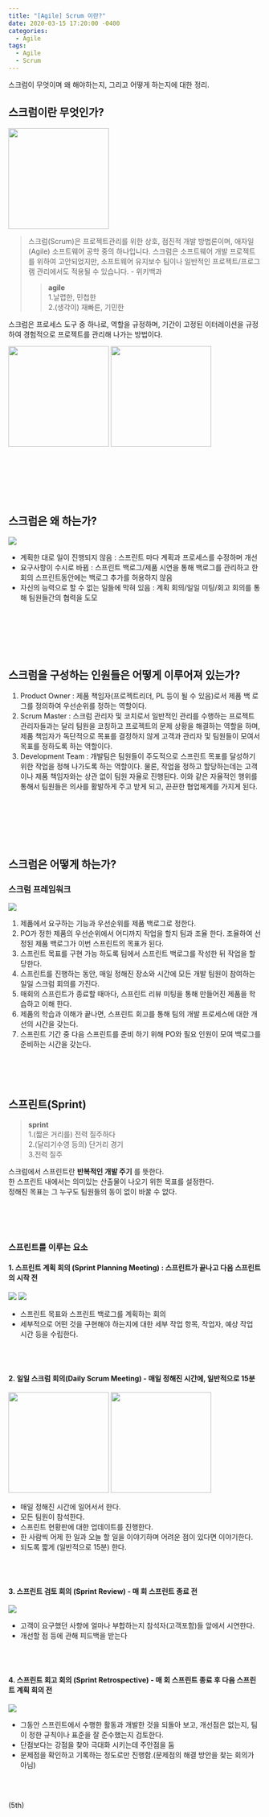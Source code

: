 ```yaml
---
title: "[Agile] Scrum 이란?"
date: 2020-03-15 17:20:00 -0400
categories:
  - Agile
tags:
  - Agile
  - Scrum
---
```


스크럼이 무엇이며 왜 해야하는지, 그리고 어떻게 하는지에 대한 정리.

## 스크럼이란 무엇인가?
<img src="/assets/images/scrum/scrum_origin.png" height="200">

> 스크럼(Scrum)은 프로젝트관리를 위한 상호, 점진적 개발 방법론이며, 애자일(Agile) 소프트웨어 공학 중의 하나입니다. 스크럼은 소프트웨어 개발 프로젝트를 위하여 고안되었지만, 소프트웨어 유지보수 팀이나 일반적인 프로젝트/프로그램 관리에서도 적용될 수 있습니다. - 위키백과 
>> **agile**  
>> 1.날렵한, 민첩한  
>> 2.(생각이) 재빠른, 기민한

스크럼은 프로세스 도구 중 하나로, 역할을 규정하며, 기간이 고정된 이터레이션을 규정하여 경험적으로 프로젝트를 관리해 나가는 방법이다.

<img src="/assets/images/scrum/scrum_board.png" height="200"> <img src="/assets/images/scrum/scrum_board2.png" height="200">

<br/><br/><br/><br/><br/>

## 스크럼은 왜 하는가?
![](/assets/images/scrum/scrum_why.png)
- 계획한 대로 일이 진행되지 않음 : 스프린트 마다 계획과 프로세스를 수정하며 개선
- 요구사항이 수시로 바뀜 : 스프린트 백로그/제품 시연을 통해 백로그를 관리하고 한 회의 스프린트동안에는 백로그 추가를 허용하지 않음
- 자신의 능력으로 할 수 없는 일들에 막혀 있음 : 계획 회의/일일 미팅/회고 회의를 통해 팀원들간의 협력을 도모

<br/><br/><br/><br/><br/>

## 스크럼을 구성하는 인원들은 어떻게 이루어져 있는가?
1. Product Owner : 제품 책임자(프로젝트리더, PL 등이 될 수 있음)로서 제품 백 로그를 정의하여 우선순위를 정하는 역할이다.
2. Scrum Master : 스크럼 관리자 및 코치로서 일반적인 관리를 수행하는 프로젝트 관리자들과는 달리 팀원을 코칭하고 프로젝트의 문제 상황을 해결하는 역할을 하며, 제품 책임자가 독단적으로 목표를 결정하지 않게 고객과 관리자 및 팀원들이 모여서 목표를 정하도록 하는 역할이다.
3. Development Team : 개발팀은 팀원들이 주도적으로 스프린트 목표를 달성하기 위한 작업을 정해 나가도록 하는 역할이다. 물론, 작업을 정하고 할당하는데는 고객이나 제품 책임자와는 상관 없이 팀원 자율로 진행된다. 이와 같은 자율적인 행위를 통해서 팀원들은 의사를 활발하게 주고 받게 되고, 끈끈한 협업체계를 가지게 된다.

<br/><br/><br/><br/><br/>

## 스크럼은 어떻게 하는가?
### 스크럼 프레임워크
![](/assets/images/scrum/scrum_framework.png)
1. 제품에서 요구하는 기능과 우선순위를 제품 백로그로 정한다.
2. PO가 정한 제품의 우선순위에서 어디까지 작업을 할지 팀과 조율 한다. 조율하여 선정된 제품 백로그가 이번 스프린트의 목표가 된다.
3. 스프린트 목표를 구현 가능 하도록 팀에서 스프린트 백로그를 작성한 뒤 작업을 할당한다.
4. 스프린트를 진행하는 동안, 매일 정해진 장소와 시간에 모든 개발 팀원이 참여하는 일일 스크럼 회의를 가진다.
5. 매회의 스프린트가 종료할 때마다, 스프린트 리뷰 미팅을 통해 만들어진 제품을 학습하고 이해 한다.
6. 제품의 학습과 이해가 끝나면, 스프린트 회고를 통해 팀의 개발 프로세스에 대한 개선의 시간을 갖는다.
7. 스프린트 기간 중 다음 스프린트를 준비 하기 위해 PO와 필요 인원이 모여 백로그를 준비하는 시간을 갖는다.

<br/><br/><br/>

## 스프린트(Sprint)
> **sprint**  
> 1.(짧은 거리를) 전력 질주하다  
> 2.(달리기수영 등의) 단거리 경기  
> 3.전력 질주

스크럼에서 스프린트란 **반복적인 개발 주기** 를 뜻한다.  
한 스프린트 내에서는 의미있는 산출물이 나오기 위한 목표를 설정한다.  
정해진 목표는 그 누구도 팀원들의 동이 없이 바꿀 수 없다.

<br/><br/><br/>

### 스프린트를 이루는 요소

#### 1. 스프린트 계획 회의 (Sprint Planning Meeting) : 스프린트가 끝나고 다음 스프린트의 시작 전
![](/assets/images/scrum/con_planning_req.png) ![](/assets/images/scrum/con_planning_add_issue.png) <br/>
- 스프린트 목표와 스프린트 백로그를 계획하는 회의
- 세부적으로 어떤 것을 구현해야 하는지에 대한 세부 작업 항목, 작업자, 예상 작업 시간 등을 수립한다.

<br/><br/>

#### 2. 일일 스크럼 회의(Daily Scrum Meeting) - 매일 정해진 시간에, 일반적으로 15분
<img src="/assets/images/scrum/scrum_daily.png" height="200"> <img src="/assets/images/scrum/scrum_daily_flank.png" height="200"> <br/>
- 매일 정해진 시간에 일어서서 한다.
- 모든 팀원이 참석한다.
- 스프린트 현황판에 대한 업데이트를 진행한다.
- 한 사람씩 어제 한 일과 오늘 할 일을 이야기하며 어려운 점이 있다면 이야기한다.
- 되도록 짧게 (일반적으로 15분) 한다.

<br/><br/>

#### 3. 스프린트 검토 회의 (Sprint Review) - 매 회 스프린트 종료 전
![](/assets/images/scrum/con_review.png) <br/>
- 고객이 요구했던 사항에 얼마나 부합하는지 참석자(고객포함)들 앞에서 시연한다.
- 개선할 점 등에 관해 피드백을 받는다

<br/><br/>

#### 4. 스프린트 회고 회의 (Sprint Retrospective) - 매 회 스프린트 종료 후 다음 스프린트 계획 회의 전
![](/assets/images/scrum/con_retrospective.png) <br/>
- 그동안 스프린트에서 수행한 활동과 개발한 것을 되돌아 보고, 개선점은 없는지, 팀이 정한 규칙이나 표준을 잘 준수했는지 검토한다.
- 단점보다는 강점을 찾아 극대화 시키는데 주안점을 둠
- 문제점을 확인하고 기록하는 정도로만 진행함.(문제점의 해결 방안을 찾는 회의가 아님)

<br/><br/>

(5th)
